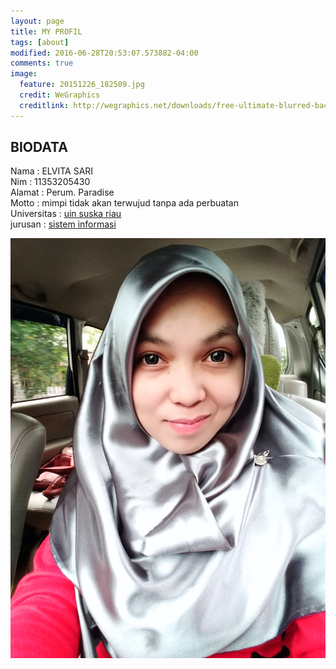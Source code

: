```yaml
---
layout: page
title: MY PROFIL
tags: [about]
modified: 2016-06-28T20:53:07.573882-04:00
comments: true
image:
  feature: 20151226_182509.jpg
  credit: WeGraphics
  creditlink: http://wegraphics.net/downloads/free-ultimate-blurred-background-pack/
---
```

## BIODATA
Nama    : ELVITA SARI<br>
Nim     : 11353205430<br>
Alamat  : Perum. Paradise<br>
Motto   : mimpi tidak akan terwujud tanpa ada perbuatan<br>
Universitas : [uin suska riau](http://uin-suska.ac.id)<br>
jurusan : [sistem informasi](http://sif.uin-suska.ac.id)<br>

<img src="/assets/IMG_20160514_110719.jpg"><br>

